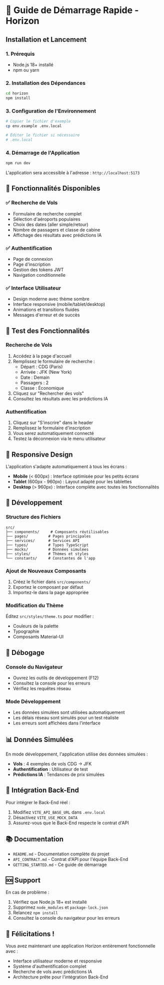 # 🚀 Guide de Démarrage Rapide - Horizon

## Installation et Lancement

### 1. Prérequis
- Node.js 18+ installé
- npm ou yarn

### 2. Installation des Dépendances
```bash
cd horizon
npm install
```

### 3. Configuration de l'Environnement
```bash
# Copier le fichier d'exemple
cp env.example .env.local

# Éditer le fichier si nécessaire
# .env.local
```

### 4. Démarrage de l'Application
```bash
npm run dev
```

L'application sera accessible à l'adresse : `http://localhost:5173`

## 🎯 Fonctionnalités Disponibles

### ✅ Recherche de Vols
- Formulaire de recherche complet
- Sélection d'aéroports populaires
- Choix des dates (aller simple/retour)
- Nombre de passagers et classe de cabine
- Affichage des résultats avec prédictions IA

### ✅ Authentification
- Page de connexion
- Page d'inscription
- Gestion des tokens JWT
- Navigation conditionnelle

### ✅ Interface Utilisateur
- Design moderne avec thème sombre
- Interface responsive (mobile/tablet/desktop)
- Animations et transitions fluides
- Messages d'erreur et de succès

## 🧪 Test des Fonctionnalités

### Recherche de Vols
1. Accédez à la page d'accueil
2. Remplissez le formulaire de recherche :
   - Départ : CDG (Paris)
   - Arrivée : JFK (New York)
   - Date : Demain
   - Passagers : 2
   - Classe : Économique
3. Cliquez sur "Rechercher des vols"
4. Consultez les résultats avec les prédictions IA

### Authentification
1. Cliquez sur "S'inscrire" dans le header
2. Remplissez le formulaire d'inscription
3. Vous serez automatiquement connecté
4. Testez la déconnexion via le menu utilisateur

## 📱 Responsive Design

L'application s'adapte automatiquement à tous les écrans :
- **Mobile** (< 600px) : Interface optimisée pour les petits écrans
- **Tablet** (600px - 960px) : Layout adapté pour les tablettes
- **Desktop** (> 960px) : Interface complète avec toutes les fonctionnalités

## 🔧 Développement

### Structure des Fichiers
```
src/
├── components/     # Composants réutilisables
├── pages/         # Pages principales
├── services/      # Services API
├── types/         # Types TypeScript
├── mocks/         # Données simulées
├── styles/        # Thèmes et styles
└── constants/     # Constantes de l'app
```

### Ajout de Nouveaux Composants
1. Créez le fichier dans `src/components/`
2. Exportez le composant par défaut
3. Importez-le dans la page appropriée

### Modification du Thème
Éditez `src/styles/theme.ts` pour modifier :
- Couleurs de la palette
- Typographie
- Composants Material-UI

## 🐛 Débogage

### Console du Navigateur
- Ouvrez les outils de développement (F12)
- Consultez la console pour les erreurs
- Vérifiez les requêtes réseau

### Mode Développement
- Les données simulées sont utilisées automatiquement
- Les délais réseau sont simulés pour un test réaliste
- Les erreurs sont affichées dans l'interface

## 📊 Données Simulées

En mode développement, l'application utilise des données simulées :
- **Vols** : 4 exemples de vols CDG → JFK
- **Authentification** : Utilisateur de test
- **Prédictions IA** : Tendances de prix simulées

## 🔄 Intégration Back-End

Pour intégrer le Back-End réel :
1. Modifiez `VITE_API_BASE_URL` dans `.env.local`
2. Désactivez `VITE_USE_MOCK_DATA`
3. Assurez-vous que le Back-End respecte le contrat d'API

## 📚 Documentation

- `README.md` - Documentation complète du projet
- `API_CONTRACT.md` - Contrat d'API pour l'équipe Back-End
- `GETTING_STARTED.md` - Ce guide de démarrage

## 🆘 Support

En cas de problème :
1. Vérifiez que Node.js 18+ est installé
2. Supprimez `node_modules` et `package-lock.json`
3. Relancez `npm install`
4. Consultez la console du navigateur pour les erreurs

## 🎉 Félicitations !

Vous avez maintenant une application Horizon entièrement fonctionnelle avec :
- Interface utilisateur moderne et responsive
- Système d'authentification complet
- Recherche de vols avec prédictions IA
- Architecture prête pour l'intégration Back-End 